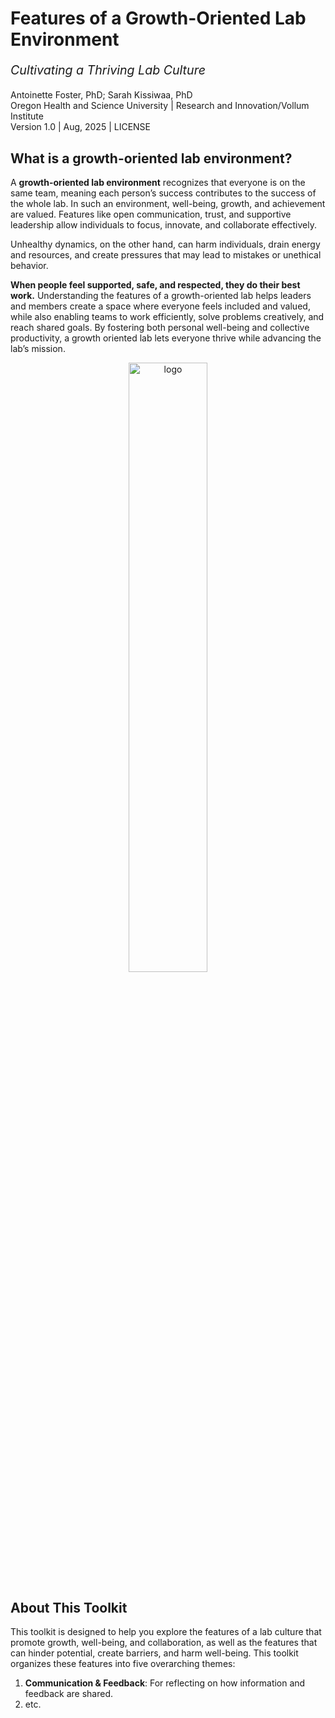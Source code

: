# Features of a Growth-Oriented Lab Environment

<p style="font-size: 1.4em"><i>Cultivating a Thriving Lab Culture</i></p>
<p style="font-size: 1em">Antoinette Foster, PhD; Sarah Kissiwaa, PhD<br>
Oregon Health and Science University | Research and Innovation/Vollum Institute<br>
Version 1.0 | Aug, 2025 | LICENSE</p>

## What is a growth-oriented lab environment?

A **growth-oriented lab environment** recognizes that everyone is on the same team, meaning each person’s success
contributes to the success of the whole lab. In such an environment, well-being, growth, and achievement are valued. Features
like open communication, trust, and supportive leadership allow individuals to focus, innovate, and collaborate effectively.

Unhealthy dynamics, on the other hand, can harm individuals, drain energy and
resources, and create pressures that may lead to mistakes or unethical behavior.

**When people feel supported, safe, and respected, they do their best work.**
Understanding the features of a growth-oriented lab helps leaders and members
create a space where everyone feels included and valued, while also enabling
teams to work efficiently, solve problems creatively, and reach shared goals.
By fostering both personal well-being and collective productivity, a growth oriented
lab lets everyone thrive while advancing the lab’s mission.

<p align="center">
<img src="../img.jpeg" alt="logo" width="50%">
</p>

## About This Toolkit

This toolkit is designed to help you explore the features of a lab culture that promote growth, well-being, and collaboration, as
well as the features that can hinder potential, create barriers, and harm well-being. This toolkit organizes these features into
five overarching themes:

1. **Communication & Feedback**: For reflecting on how information and feedback are shared.
2. etc.
